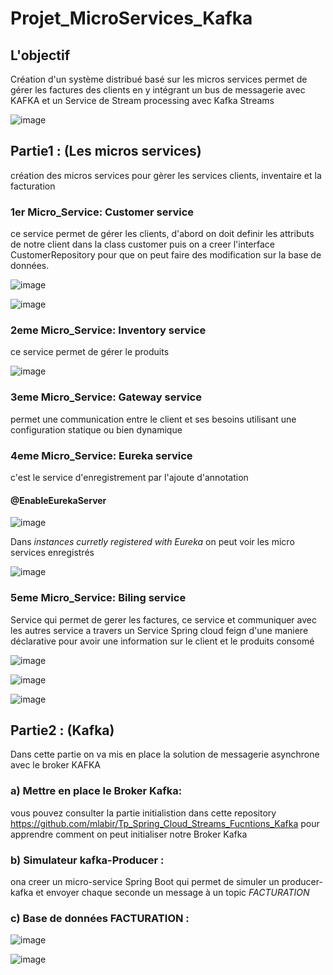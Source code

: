 # Projet_MicroServices_Kafka

## L'objectif

Création d'un système  distribué basé sur les micros services permet de gérer les factures des clients en y intégrant un bus de messagerie avec KAFKA et un Service de Stream processing avec Kafka Streams


![image](https://user-images.githubusercontent.com/102171913/173181534-16d42f94-f0d6-476a-9d44-83377bb22e02.png)


## Partie1 : (Les micros services)

création des micros services pour gèrer les services clients, inventaire et la facturation  

### 1er Micro_Service: Customer service

ce service permet de gérer les clients, d'abord on doit definir les attributs de notre client dans la class customer puis on a creer l'interface CustomerRepository pour que on peut faire des modification sur la base de données.


![image](https://user-images.githubusercontent.com/102171913/173146298-856775b7-6735-4dad-a6b1-0d2a14fa5636.png)


![image](https://user-images.githubusercontent.com/102171913/173150268-6cc164b5-c67a-41c4-b437-7e3f88b2815c.png)


### 2eme  Micro_Service: Inventory service

ce service permet de gérer le produits


![image](https://user-images.githubusercontent.com/102171913/173146470-bd673742-78ea-4c73-9df9-904ca917dded.png)


### 3eme  Micro_Service: Gateway service

permet une communication entre le client et ses besoins utilisant une configuration statique ou bien dynamique 

### 4eme  Micro_Service: Eureka service

c'est le service d'enregistrement par l'ajoute d'annotation 
#### @EnableEurekaServer


![image](https://user-images.githubusercontent.com/102171913/173151292-f7e2d880-29ea-4b80-903d-5329d8f0e9da.png)


Dans *instances curretly registered with Eureka* on peut voir les micro services enregistrés


![image](https://user-images.githubusercontent.com/102171913/173151569-dcf46274-ce50-4d09-a76f-7eb282d0dea3.png)

 
### 5eme  Micro_Service: Biling service

Service qui permet de gerer les factures, ce service et communiquer avec les autres service a travers un Service Spring cloud feign d'une maniere déclarative pour avoir une information 
sur le client et le produits consomé


![image](https://user-images.githubusercontent.com/102171913/173152321-f07875d9-3f4e-4617-bc62-8775fa45f514.png)


![image](https://user-images.githubusercontent.com/102171913/173152330-28c27906-09a4-4eee-adce-05f15870aa9c.png)


![image](https://user-images.githubusercontent.com/102171913/173152354-ff0d5b57-a9d0-43d0-9e53-f377e858c05c.png)


## Partie2 : (Kafka)


Dans cette partie on va mis en place la solution de messagerie asynchrone avec le broker KAFKA


### a) Mettre en place le Broker Kafka:


vous pouvez consulter la partie initialistion dans cette repository https://github.com/mlabir/Tp_Spring_Cloud_Streams_Fucntions_Kafka  pour apprendre comment on peut initialiser notre Broker Kafka 


### b) Simulateur kafka-Producer :


ona creer un micro-service Spring Boot qui permet de simuler un producer-kafka et envoyer chaque seconde un message à un topic *FACTURATION* 


### c) Base de données FACTURATION :


![image](https://user-images.githubusercontent.com/102171913/173154150-47b1ae8d-00ef-4085-b73c-e1c57ad330e7.png)


![image](https://user-images.githubusercontent.com/102171913/173153774-d97a6b83-6f90-4c48-96cc-807b089757cd.png)


